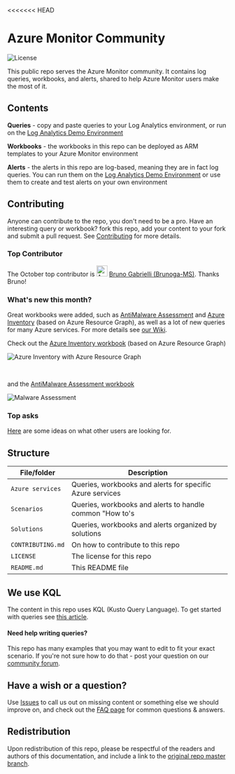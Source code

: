 <<<<<<< HEAD
# Azure Monitor Community
![License](https://img.shields.io/badge/license-MIT-green.svg)

This public repo serves the Azure Monitor community. It contains log queries, workbooks, and alerts, shared to help Azure Monitor users make the most of it.

## Contents
**Queries** - copy and paste queries to your Log Analytics environment, or run on the [Log Analytics Demo Environment](https://portal.loganalytics.io/demo)

**Workbooks** - the workbooks in this repo can be deployed as ARM templates to your Azure Monitor environment

**Alerts** - the alerts in this repo are log-based, meaning they are in fact log queries. You can run them on the [Log Analytics Demo Environment](https://portal.loganalytics.io/demo) or use them to create and test alerts on your own environment

## Contributing
Anyone can contribute to the repo, you don't need to be a pro. Have an interesting query or workbook? fork this repo, add your content to your fork and submit a pull request.
See [Contributing](https://github.com/microsoft/AzureMonitorCommunity/blob/master/CONTRIBUTING.md) for more details.

### Top Contributor
The October top contributor is <a itemprop="image" href="https://github.com/dmauser"><img style="height:auto;" alt="Avatar" width="25" height="25" class="avatar avatar-user width-full border bg-white" src="https://user-images.githubusercontent.com/1745412/97993135-50cc8480-1dec-11eb-8812-e3f941b4b9bc.png" /></a> [Bruno Gabrielli (Brunoga-MS)](https://github.com/Brunoga-MS). Thanks Bruno!
<br/>

### What's new this month?
Great workbooks were added, such as [AntiMalware Assessment](https://github.com/microsoft/AzureMonitorCommunity/blob/17fff190f3ed350c25682c5d626a68cfb958f436/Azure%20Services/Azure%20Monitor/Workbooks/Antimalware%20Assessment.json) and [Azure Inventory](https://github.com/microsoft/AzureMonitorCommunity/tree/master/Azure%20Services/Azure%20Resource%20Graph/Workbooks) (based on Azure Resource Graph), as well as a lot of new queries for many Azure services. For more details see [our Wiki](https://github.com/microsoft/AzureMonitorCommunity/wiki).

Check out the [Azure Inventory workbook](https://github.com/microsoft/AzureMonitorCommunity/tree/master/Azure%20Services/Azure%20Resource%20Graph/Workbooks) (based on Azure Resource Graph)
</br>

![Azure Inventory with Azure Resource Graph](https://user-images.githubusercontent.com/1745412/98221176-fc461800-1f57-11eb-9c28-58948d5acf9e.gif)

</br>

and the [AntiMalware Assessment workbook](https://github.com/microsoft/AzureMonitorCommunity/blob/17fff190f3ed350c25682c5d626a68cfb958f436/Azure%20Services/Azure%20Monitor/Workbooks/Antimalware%20Assessment.json)
</br>

![Malware Assessment](https://user-images.githubusercontent.com/1745412/98221692-9e660000-1f58-11eb-9aae-d1a43088d409.gif)

### Top asks
[Here](https://github.com/microsoft/AzureMonitorCommunity/wiki/Top-asks) are some ideas on what other users are looking for.

## Structure
| File/folder       | Description                                		                |
|-------------------|---------------------------------------------------------------|
| `Azure services`  | Queries, workbooks and alerts for specific Azure services		  |
| `Scenarios`       | Queries, workbooks and alerts to handle common "How to's    	|
| `Solutions`	      | Queries, workbooks and alerts organized by solutions	        |
| `CONTRIBUTING.md` | On how to contribute to this repo                             |
| `LICENSE`         | The license for this repo 		                                |
| `README.md`       | This README file  		                                        |

## We use KQL
The content in this repo uses KQL (Kusto Query Language). To get started with queries see [this article](https://docs.microsoft.com/azure/azure-monitor/log-query/get-started-queries).

#### Need help writing queries?
This repo has many examples that you may want to edit to fit your exact scenario. If you're not sure how to do that - post your question on our [community forum](https://techcommunity.microsoft.com/t5/azure-monitor/bd-p/AzureMonitor).

## Have a wish or a question?
Use [Issues](https://github.com/microsoft/AzureMonitorCommunity/issues) to call us out on missing content or something else we should improve on, and check out the [FAQ page](https://github.com/microsoft/AzureMonitorCommunity/wiki/FAQ) for common questions & answers.

## Redistribution
Upon redistribution of this repo, please be respectful of the readers and authors of this documentation, and include a link to the [original repo master branch](https://github.com/microsoft/AzureMonitorCommunity).



